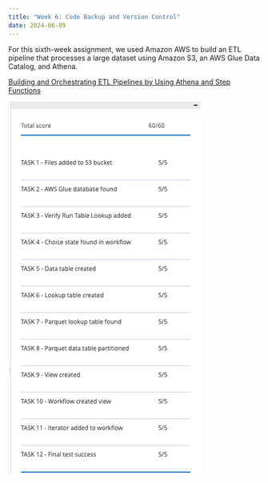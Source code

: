 ```yaml
---
title: "Week 6: Code Backup and Version Control"
date: 2024-06-09
---
```


For this sixth-week assignment, we used Amazon AWS to build an ETL pipeline that processes a large dataset using Amazon S3, an AWS Glue Data Catalog, and Athena.


[Building and Orchestrating ETL Pipelines by Using Athena and Step Functions](https://github.com/BurglarHobbit1937/skills-github-pages-Richardson/blob/67afcfa893d07fea17e8c64bb499f10dd7d960f9/Module-6-Screenshot%202024-06-15%20at%207.12.31%20PM.png)

![Building and Orchestrating ETL Pipelines by Using Athena and Step Functions - Image](https://github.com/BurglarHobbit1937/skills-github-pages-Richardson/blob/67afcfa893d07fea17e8c64bb499f10dd7d960f9/Module-6-Screenshot%202024-06-15%20at%207.12.31%20PM.png)

